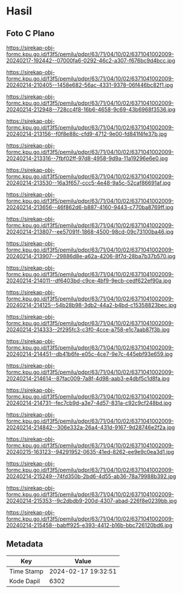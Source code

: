 # Hasil

## Foto C Plano

https://sirekap-obj-formc.kpu.go.id/f3f5/pemilu/pdpr/63/71/04/10/02/6371041002009-20240217-192442--07000fa6-0292-46c2-a307-f676bc9d4bcc.jpg

https://sirekap-obj-formc.kpu.go.id/f3f5/pemilu/pdpr/63/71/04/10/02/6371041002009-20240214-210405--1458e682-56ac-4331-9378-06f446bc82f1.jpg

https://sirekap-obj-formc.kpu.go.id/f3f5/pemilu/pdpr/63/71/04/10/02/6371041002009-20240214-212948--728cc4f8-16b6-4658-9c69-43b6968f3536.jpg

https://sirekap-obj-formc.kpu.go.id/f3f5/pemilu/pdpr/63/71/04/10/02/6371041002009-20240214-213156--f0f8e88c-cfd9-4712-9e00-fd841f4fe37b.jpg

https://sirekap-obj-formc.kpu.go.id/f3f5/pemilu/pdpr/63/71/04/10/02/6371041002009-20240214-213316--7fbf02ff-97d8-4958-9d9a-11a19296e6e0.jpg

https://sirekap-obj-formc.kpu.go.id/f3f5/pemilu/pdpr/63/71/04/10/02/6371041002009-20240214-213530--16a3f657-ccc5-4e48-9a5c-52caf86691af.jpg

https://sirekap-obj-formc.kpu.go.id/f3f5/pemilu/pdpr/63/71/04/10/02/6371041002009-20240214-213656--46f862d6-b887-4160-9443-c770ba8769ff.jpg

https://sirekap-obj-formc.kpu.go.id/f3f5/pemilu/pdpr/63/71/04/10/02/6371041002009-20240214-213807--ee57091f-1868-4500-98cd-09c73100ba46.jpg

https://sirekap-obj-formc.kpu.go.id/f3f5/pemilu/pdpr/63/71/04/10/02/6371041002009-20240214-213907--29886d8e-a62a-4206-8f7d-28ba7b37b570.jpg

https://sirekap-obj-formc.kpu.go.id/f3f5/pemilu/pdpr/63/71/04/10/02/6371041002009-20240214-214011--df6403bd-c9ce-4bf9-9ecb-cedf622ef90a.jpg

https://sirekap-obj-formc.kpu.go.id/f3f5/pemilu/pdpr/63/71/04/10/02/6371041002009-20240214-214125--54b28b98-3db2-44a2-b4bd-c15358823bec.jpg

https://sirekap-obj-formc.kpu.go.id/f3f5/pemilu/pdpr/63/71/04/10/02/6371041002009-20240214-214333--2f295fc3-c3f0-4cce-a758-e1c7aab87f3b.jpg

https://sirekap-obj-formc.kpu.go.id/f3f5/pemilu/pdpr/63/71/04/10/02/6371041002009-20240214-214451--db41b6fe-e05c-4ce7-9e7c-445ebf93e659.jpg

https://sirekap-obj-formc.kpu.go.id/f3f5/pemilu/pdpr/63/71/04/10/02/6371041002009-20240214-214614--87fac009-7a8f-4d98-aab3-e4dbf5c1d8fa.jpg

https://sirekap-obj-formc.kpu.go.id/f3f5/pemilu/pdpr/63/71/04/10/02/6371041002009-20240214-214731--fec7cb9d-a3e7-4d57-831a-c92c9cf248bd.jpg

https://sirekap-obj-formc.kpu.go.id/f3f5/pemilu/pdpr/63/71/04/10/02/6371041002009-20240214-214842--306e332a-26a4-431d-9167-9d28746e2f2a.jpg

https://sirekap-obj-formc.kpu.go.id/f3f5/pemilu/pdpr/63/71/04/10/02/6371041002009-20240215-163123--94291952-0635-41ed-8262-ee9e9c0ea3d1.jpg

https://sirekap-obj-formc.kpu.go.id/f3f5/pemilu/pdpr/63/71/04/10/02/6371041002009-20240214-215249--74fd350b-2bd6-4d55-ab36-78a79988b392.jpg

https://sirekap-obj-formc.kpu.go.id/f3f5/pemilu/pdpr/63/71/04/10/02/6371041002009-20240214-215353--9c2dbdb9-200d-4307-abad-226f8e0239bb.jpg

https://sirekap-obj-formc.kpu.go.id/f3f5/pemilu/pdpr/63/71/04/10/02/6371041002009-20240214-215458--babff925-e393-4412-b16b-bbc726120bd6.jpg


## Metadata

| Key        | Value               |
| ---------- | ------------------- |
| Time Stamp | 2024-02-17 19:32:51 |
| Kode Dapil | 6302                |



